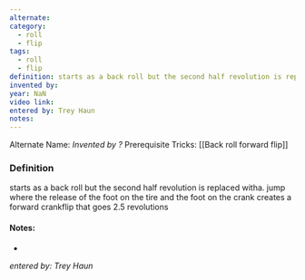 ```yaml
---
alternate: 
category:
  - roll
  - flip
tags:
  - roll
  - flip
definition: starts as a back roll but the second half revolution is replaced witha. jump where the release of the foot on the tire and the foot on the crank creates a forward crankflip that goes 2.5 revolutions
invented by: 
year: NaN
video link: 
entered by: Trey Haun
notes: 
---
```

Alternate Name: 
*Invented by ?*
Prerequisite Tricks: [[Back roll forward flip]]

### Definition
starts as a back roll but the second half revolution is replaced witha. jump where the release of the foot on the tire and the foot on the crank creates a forward crankflip that goes 2.5 revolutions


#### Notes:
- 
*entered by: Trey Haun*
